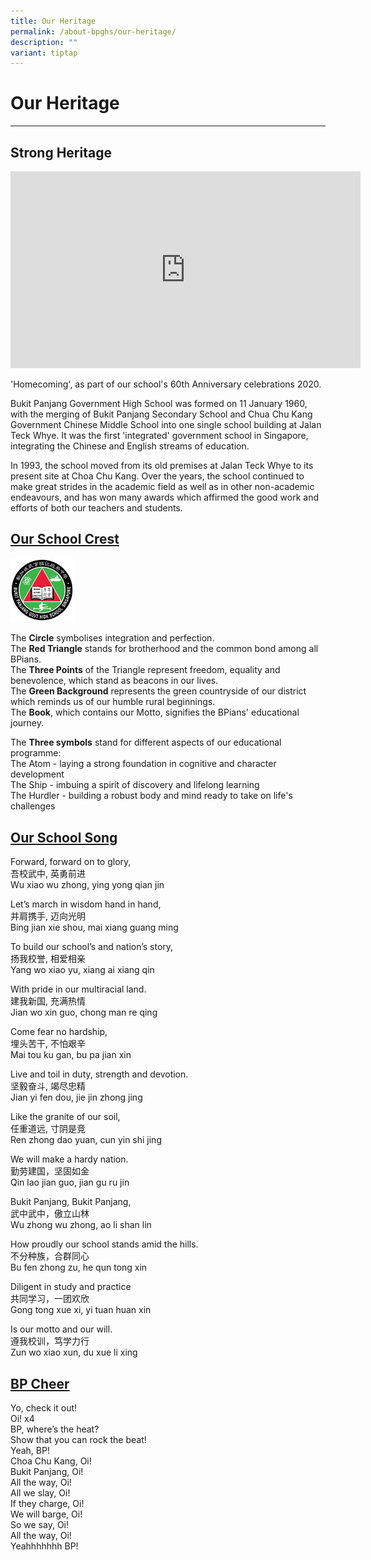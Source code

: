 ```yaml
---
title: Our Heritage
permalink: /about-bpghs/our-heritage/
description: ""
variant: tiptap
---
```

<h1>Our Heritage</h1>
<hr>
<h2>Strong Heritage</h2>
<div class="iframe-wrapper">
<iframe height="315" width="560" allowfullscreen="true" frameborder="0" src="https://www.youtube.com/embed/UKf-LxjWamE"></iframe>
</div>
<p>'Homecoming', as part of our school's 60th Anniversary celebrations 2020.</p>
<p>Bukit Panjang Government High School was formed on 11 January 1960, with
the merging of Bukit Panjang Secondary School and Chua Chu Kang Government
Chinese Middle School into one single school building at Jalan Teck Whye.
It was the first 'integrated' government school in Singapore, integrating
the Chinese and English streams of education.</p>
<p>In 1993, the school moved from its old premises at Jalan Teck Whye to
its present site at Choa Chu Kang. Over the years, the school continued
to make great strides in the academic field as well as in other non-academic
endeavours, and has won many awards which affirmed the good work and efforts
of both our teachers and students.</p>
<h2><u>Our School Crest</u></h2>
<div class="isomer-image-wrapper">
<img style="width:20%" height="auto" width="100%" src="/images/logo.jpeg">
</div>
<p>The <strong>Circle</strong> symbolises integration and perfection.
<br>The <strong>Red Triangle</strong> stands for brotherhood and the common
bond among all BPians.
<br>The <strong>Three Points</strong> of the Triangle represent freedom, equality
and benevolence, which stand as beacons in our lives.
<br>The <strong>Green Background</strong> represents the green countryside of
our district which reminds us of our humble rural beginnings.
<br>The <strong>Book</strong>, which contains our Motto, signifies the BPians'
educational journey.</p>
<p>The <strong>Three symbols</strong> stand for different aspects of our educational
programme:
<br>The Atom - laying a strong foundation in cognitive and character development
<br>The Ship - imbuing a spirit of discovery and lifelong learning
<br>The Hurdler - building a robust body and mind ready to take on life's
challenges</p>
<h2><u>Our School Song</u></h2>
<p>Forward, forward on to glory,
<br>吾校武中, 英勇前进
<br>Wu xiao wu zhong, ying yong qian jin</p>
<p>Let’s march in wisdom hand in hand,
<br>并肩携手, 迈向光明
<br>Bing jian xie shou, mai xiang guang ming</p>
<p>To build our school’s and nation’s story,
<br>扬我校誉, 相爱相亲
<br>Yang wo xiao yu, xiang ai xiang qin</p>
<p>With pride in our multiracial land.
<br>建我新国, 充满热情
<br>Jian wo xin guo, chong man re qing</p>
<p>Come fear no hardship,
<br>埋头苦干, 不怕艰辛
<br>Mai tou ku gan, bu pa jian xin</p>
<p>Live and toil in duty, strength and devotion.
<br>坚毅奋斗, 竭尽忠精
<br>Jian yi fen dou, jie jin zhong jing</p>
<p>Like the granite of our soil,
<br>任重道远, 寸阴是竞
<br>Ren zhong dao yuan, cun yin shi jing</p>
<p>We will make a hardy nation.
<br>勤劳建国，坚固如金
<br>Qin lao jian guo, jian gu ru jin</p>
<p>Bukit Panjang, Bukit Panjang,
<br>武中武中，傲立山林
<br>Wu zhong wu zhong, ao li shan lin</p>
<p>How proudly our school stands amid the hills.
<br>不分种族，合群同心
<br>Bu fen zhong zu, he qun tong xin</p>
<p>Diligent in study and practice
<br>共同学习，一团欢欣
<br>Gong tong xue xi, yi tuan huan xin</p>
<p>Is our motto and our will.
<br>遵我校训，笃学力行
<br>Zun wo xiao xun, du xue li xing</p>
<h2><u>BP Cheer</u></h2>
<p>Yo, check it out!
<br>Oi! x4
<br>BP, where’s the heat?
<br>Show that you can rock the beat!
<br>Yeah, BP!
<br>Choa Chu Kang, Oi!
<br>Bukit Panjang, Oi!
<br>All the way, Oi!
<br>All we slay, Oi!
<br>If they charge, Oi!
<br>We will barge, Oi!
<br>So we say, Oi!
<br>All the way, Oi!
<br>Yeahhhhhhh BP!</p>
